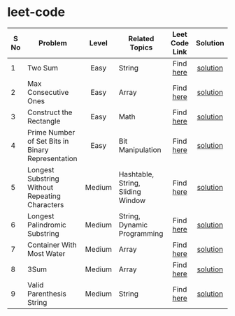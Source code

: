 # leet-code



| S No | Problem | Level | Related Topics | Leet Code Link | Solution |
| --- | --- | :-: | --- | :-: | :-: |
| 1 | Two Sum | Easy | String | Find [here](https://leetcode.com/problems/two-sum/) | [solution](https://github.com/pranavgaur/leet-code/tree/master/java/array-manipulation/two-sum) |
| 2 | Max Consecutive Ones | Easy | Array | Find [here](https://leetcode.com/problems/max-consecutive-ones/) | [solution](https://github.com/pranavgaur/leet-code/tree/master/java/array-manipulation/max-consecutive-ones) |
| 3 | Construct the Rectangle | Easy | Math | Find [here](https://leetcode.com/problems/construct-the-rectangle/) | [solution](https://github.com/pranavgaur/leet-code/tree/master/java/array-manipulation/construct-the-rectangle) |
| 4 | Prime Number of Set Bits in Binary Representation | Easy | Bit Manipulation | Find [here](https://leetcode.com/problems/prime-number-of-set-bits-in-binary-representation/) | [solution](https://github.com/pranavgaur/leet-code/tree/master/java/mathematical-manipukation/prime-number-of-setbits) |
| 5 | Longest Substring Without Repeating Characters | Medium | Hashtable, String, Sliding Window | Find [here](https://leetcode.com/problems/longest-substring-without-repeating-characters/) | [solution](https://github.com/pranavgaur/leet-code/tree/master/java/string-manipulation/longest-subtring-without-repeating-character) |
| 6 | Longest Palindromic Substring | Medium | String, Dynamic Programming | Find [here](https://leetcode.com/problems/longest-palindromic-substring/) | [solution](https://github.com/pranavgaur/leet-code/tree/master/java/string-manipulation/longest-palindromic-substring) |
| 7 | Container With Most Water | Medium | Array | Find [here](https://leetcode.com/problems/container-with-most-water/) | [solution](https://github.com/pranavgaur/leet-code/tree/master/java/array-manipulation/container-with-most-water) |
| 8 | 3Sum | Medium | Array | Find [here](https://leetcode.com/problems/3sum/) | [solution](https://github.com/pranavgaur/leet-code/tree/master/java/array-manipulation/three-sum) |
| 9 | Valid Parenthesis String | Medium | String | Find [here](https://leetcode.com/problems/valid-parenthesis-string/) | [solution](https://github.com/pranavgaur/leet-code/tree/master/java/string-manipulation/valid-paranthesis-string) |

